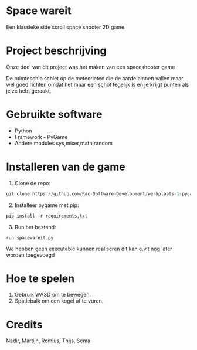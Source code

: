 # Space wareit

Een klassieke side scroll space shooter 2D game.

# Project beschrijving

Onze doel van dit project was het maken van een spaceshooter game

De ruimteschip schiet op de meteorieten die de aarde binnen vallen maar wel goed richten omdat het maar een schot tegelijk is en je krijgt punten als je ze hebt geraakt.

# Gebruikte software

* Python
* Framework - PyGame
* Andere modules sys,mixer,math,random

# Installeren van de game

1. Clone de repo:

```python
git clone https://github.com/Rac-Software-Development/werkplaats-1-pygame-wareit
```

2. Installeer pygame met pip:

```python
pip install -r requirements.txt
```

3. Run het bestand:
```
run spacewareit.py 
```

We hebben geen executable kunnen realiseren dit kan e.v.t nog later worden toegevoegd

# Hoe te spelen

1. Gebruik WASD om te bewegen.
2. Spatiebalk om een kogel af te vuren. 

# Credits

Nadir, Martijn, Romius, Thijs, Sema
